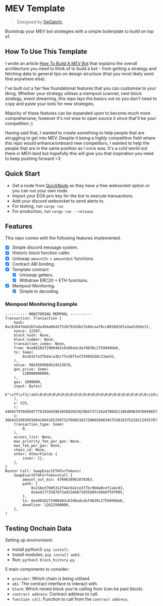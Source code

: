 # MEV Template

> Designed by [DeGatchi](https://twitter.com/DeGatchi).

Bootstrap your MEV bot strategies with a simple boilerplate to build on top of.

## How To Use This Template

I wrote an article [How To Build A MEV Bot](https://www.degatchi.com/articles/how-to-build-a-mev-bot) that explains the overall architecture you need to think of to build a bot - from getting a strategy and fetching data to general tips on design structure (that you most likely wont find anywhere else).

I've built out a fair few foundational features that you can customsie to your liking. Whether your strategy utilises a mempool scanner, next block strategy, event streaming, this repo lays the basics out so you don't need to copy and paste your bots for new strategies.

Majority of these features can be expanded upon to become much more comprehensive, however it's not wise to open source it since that'll be your competition ;)

Having said that, I wanted to create something to help people that are struggling to get into MEV. Despite it being a highly competitive field where this repo would enhance/onboard new competitors, I wanted to help the people that are in the same position as I once was. It's a cold world out there in MEV-land but hopefully this will give you that inspiration you need to keep pushing forward <3

## Quick Start

- Get a node from [QuickNode](https://www.quicknode.com) as they have a free websocket option or you can run your own node.
- Import your EOA priv key for the bot to execute transactions.
- Add your discord websocket to send alerts to.
- For testing, run `cargo run`
- For production, run `cargo run --release`

## Features

This repo comes with the following features implemented.

- [x] Simple discord message system.
- [x] Historic block function caller.
- [x] Uniswap `amountIn` + `amountOut` functions.
- [x] Contract ABI binding.
- [x] Template contract
  - [x] Uniswap getters.
  - [x] Withdraw ERC20 + ETH functions.
- [x] Mempool Monitoring.
  - [x] Simple tx decoding.

### Mempool Monitoring Example

```
---------- MONITORING MEMPOOL ----------
Transaction: Transaction {
    hash: 0xcb3647deb3b7ada364a6643752bf9243b27e84cea78cc0010d26fa3ae52b5e13,
    nonce: 22387,
    block_hash: None,
    block_number: None,
    transaction_index: None,
    from: 0xe88102f2900483c63d0adcdaf4839c2759949de6,
    to: Some(
        0x16327e3fbdaca3bcf7e38f5af2599d2ddc33ae52,
    ),
    value: 9024569904524523678,
    gas_price: Some(
        120000000000,
    ),
    gas: 1000000,
    input: Bytes(
        b"\x7f\xf3j\xb5\0\0\0\0\0\0\0\0\0\0\0\0\0\0\0\0\0\0\0\0\0\0\0\0\0\x10\xbbdEK\xa0[\0\0\0\0\0\0\0\0\0\0\0\0\0\0\0\0\0\0\0\0\0\0\0\0\0\0\0\0\0\0\0\x80\0\0\0\0\0\0\0\0\0\0\0\0\xe8\x81\x02\xf2\x90\x04\x83\xc6=\n\xdc\xda\xf4\x83\x9c'Y\x94\x9d\xe6\0\0\0\0\0\0\0\0\0\0\0\0\0\0\0\0\0\0\0\0\0\0\0\0\0\0\0\x02\xf0\\\x10\xa0\0\0\0\0\0\0\0\0\0\0\0\0\0\0\0\0\0\0\0\0\0\0\0\0\0\0\0\0\0\0\0\x02\0\0\0\0\0\0\0\0\0\0\0\0!\xbe7\rS\x12\xf4L\xb4,\xe3w\xbc\x9b\x8a\x0c\xef\x1aL\x83\0\0\0\0\0\0\0\0\0\0\0\0\xbeAw%\x87\x87*\x92\x18Hs\xd5[\t\xc6\xbboY\xf8\x95",
    ),
    v: 535,
    r: 44692797049587778392645963656820336298473713424700451186489839760496971858835,
    s: 36641529939556041694165250732768051817286656083457538183752182129357071704354,
    transaction_type: Some(
        0,
    ),
    access_list: None,
    max_priority_fee_per_gas: None,
    max_fee_per_gas: None,
    chain_id: None,
    other: OtherFields {
        inner: {},
    },
}
Router Call: SwapExactETHForTokens(
    SwapExactETHForTokensCall {
        amount_out_min: 4709638961078363,
        path: [
            0x21be370d5312f44cb42ce377bc9b8a0cef1a4c83,
            0xbe41772587872a92184873d55b09c6bb6f59f895,
        ],
        to: 0xe88102f2900483c63d0adcdaf4839c2759949de6,
        deadline: 12622500000,
    },
)
```

## Testing Onchain Data

Setting up environment:

- Install python3: `pip install`.
- Install modules: `pip install web3`.
- Run: `python3 block_history.py`.

5 main components to consider:

- `provider`: Which chain is being utilised.
- `abi`: The contract interface to interact with.
- `block`: Which mined block you're calling from (can be past block).
- `contract address`: Contract address to call.
- `function call`: Function to call from the `contract address`.
